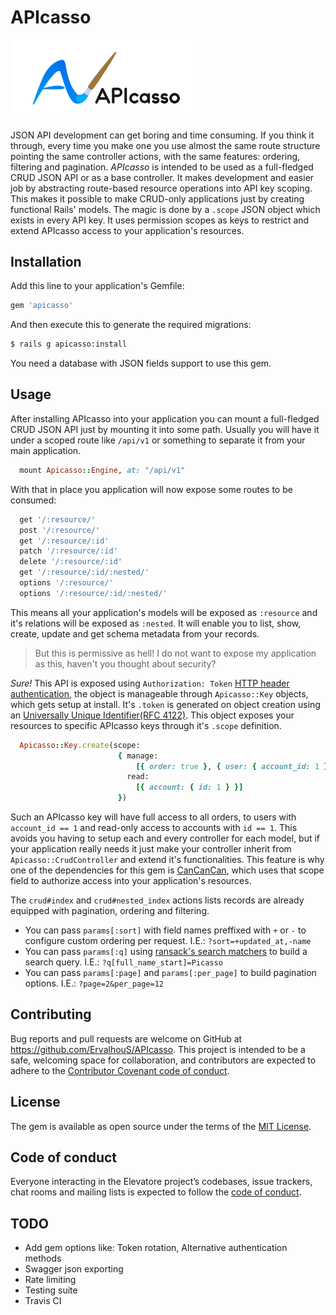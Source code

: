# APIcasso
<img src="https://raw.githubusercontent.com/ErvalhouS/APIcasso/master/APIcasso.png" width="300" />

JSON API development can get boring and time consuming. If you think it through, every time you make one you use almost the same route structure pointing the same controller actions, with the same features: ordering, filtering and pagination.
*APIcasso* is intended to be used as a full-fledged CRUD JSON API or as a base controller.
It makes development and easier job by abstracting route-based resource operations into API key scoping. This makes it possible to make CRUD-only applications just by creating functional Rails' models. The magic is done by a `.scope` JSON object which exists in every API key. It uses permission scopes as keys to restrict and extend APIcasso access to your application's resources.

## Installation
Add this line to your application's Gemfile:

```ruby
gem 'apicasso'
```

And then execute this to generate the required migrations:
```bash
$ rails g apicasso:install
```
You need a database with JSON fields support to use this gem.

## Usage
After installing APIcasso into your application you can mount a full-fledged CRUD JSON API just by mounting it into some path. Usually you will have it under a scoped route like `/api/v1` or something to separate it from your main application.
```ruby
  mount Apicasso::Engine, at: "/api/v1"
```
With that in place you application will now expose some routes to be consumed:
```ruby
  get '/:resource/'
  post '/:resource/'
  get '/:resource/:id'
  patch '/:resource/:id'
  delete '/:resource/:id'
  get '/:resource/:id/:nested/'
  options '/:resource/'
  options '/:resource/:id/:nested/'
```
This means all your application's models will be exposed as `:resource` and it's relations will be exposed as `:nested`. It will enable you to list, show, create, update and get schema metadata from your records.

 > But this is permissive as hell! I do not want to expose my application as this, haven't you thought about security?

*Sure!* This API is exposed using `Authorization: Token` [HTTP header authentication](http://tools.ietf.org/html/draft-hammer-http-token-auth-01), the object is manageable through `Apicasso::Key` objects, which gets setup at install. It's `.token` is generated on object creation using an [Universally Unique Identifier(RFC 4122)](https://tools.ietf.org/html/rfc4122). This object exposes your resources to specific APIcasso keys through it's `.scope` definition.
```ruby
  Apicasso::Key.create(scope:
                        { manage:
                            [{ order: true }, { user: { account_id: 1 } }],
                          read:
                            [{ account: { id: 1 } }]
                        })
```
Such an APIcasso key will have full access to all orders, to users with `account_id == 1` and read-only access to accounts with `id == 1`. This avoids you having to setup each and every controller for each model, but if your application really needs it just make your controller inherit from `Apicasso::CrudController` and extend it's functionalities. This feature is why one of the dependencies for this gem is [CanCanCan](https://github.com/CanCanCommunity/cancancan), which uses that scope field to authorize access into your application's resources.

The `crud#index` and `crud#nested_index` actions lists records are already equipped with pagination, ordering and filtering.

 - You can pass `params[:sort]` with field names preffixed with `+` or `-` to configure custom ordering per request. I.E.: `?sort=+updated_at,-name`
 - You can pass `params[:q]` using [ransack's search matchers](https://github.com/activerecord-hackery/ransack#search-matchers) to build a search query. I.E.: `?q[full_name_start]=Picasso`
 - You can pass `params[:page]` and `params[:per_page]` to build pagination options. I.E.: `?page=2&per_page=12`

## Contributing
Bug reports and pull requests are welcome on GitHub at https://github.com/ErvalhouS/APIcasso. This project is intended to be a safe, welcoming space for collaboration, and contributors are expected to adhere to the [Contributor Covenant code of conduct](http://contributor-covenant.org/).

## License
The gem is available as open source under the terms of the [MIT License](https://opensource.org/licenses/MIT).

## Code of conduct
Everyone interacting in the Elevatore project’s codebases, issue trackers, chat rooms and mailing lists is expected to follow the [code of conduct](https://github.com/ErvalhouS/APIcasso/blob/master/CODE_OF_CONDUCT.md).

## TODO

 - Add gem options like: Token rotation, Alternative authentication methods
 - Swagger json exporting
 - Rate limiting
 - Testing suite
 - Travis CI
